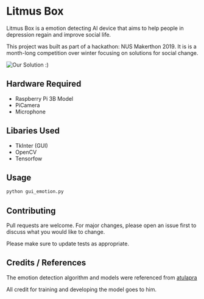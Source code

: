 # Litmus Box

Litmus Box is a emotion detecting AI device that aims to help people in depression regain and improve social life.

This project was built as part of a hackathon: NUS Makerthon 2019. It is is a month-long competition over winter focusing on solutions for social change.

![Our Solution :)](./resources/litmusBox.jpg=100x100)

## Hardware Required
- Raspberry Pi 3B Model
- PiCamera
- Microphone

## Libaries Used
- TkInter (GUI)
- OpenCV
- Tensorfow

## Usage

```python
python gui_emotion.py
```

## Contributing
Pull requests are welcome. For major changes, please open an issue first to discuss what you would like to change.

Please make sure to update tests as appropriate.

## Credits / References
The emotion detection algorithm and models were referenced from [atulapra](https://github.com/atulapra/Emotion-detection)

All credit for training and developing the model goes to him.
